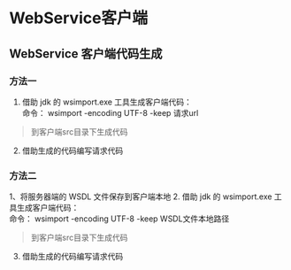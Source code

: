 # WebService客户端
## WebService 客户端代码生成
### 方法一
1. 借助 jdk 的 wsimport.exe 工具生成客户端代码：<br>
   命令：
   wsimport -encoding UTF-8 -keep 请求url
> 到客户端src目录下生成代码
2. 借助生成的代码编写请求代码
### 方法二
1、将服务器端的 WSDL 文件保存到客户端本地
2. 借助 jdk 的 wsimport.exe 工具生成客户端代码：<br>
   命令：
   wsimport -encoding UTF-8 -keep WSDL文件本地路径
> 到客户端src目录下生成代码
3. 借助生成的代码编写请求代码